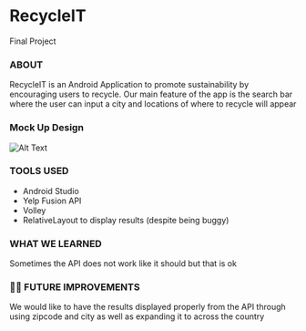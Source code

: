 # RecycleIT
Final Project 

### ABOUT 
RecycleIT is an Android Application to promote sustainability by encouraging users to recycle. 
Our main feature of the app is the search bar where the user can input a city and locations of where to recycle will appear

### Mock Up Design 
![Alt Text](https://media.giphy.com/media/d5Ze93sdgZAzBjzBLI/giphy.gif)

### TOOLS USED 
 * Android Studio
 * Yelp Fusion API
 * Volley
 * RelativeLayout to display results (despite being buggy)

### WHAT WE LEARNED 
Sometimes the API does not work like it should but that is ok

### 👩‍💻 FUTURE IMPROVEMENTS 
We would like to have the results displayed properly from the API through using zipcode and city as well as expanding it to across the country
